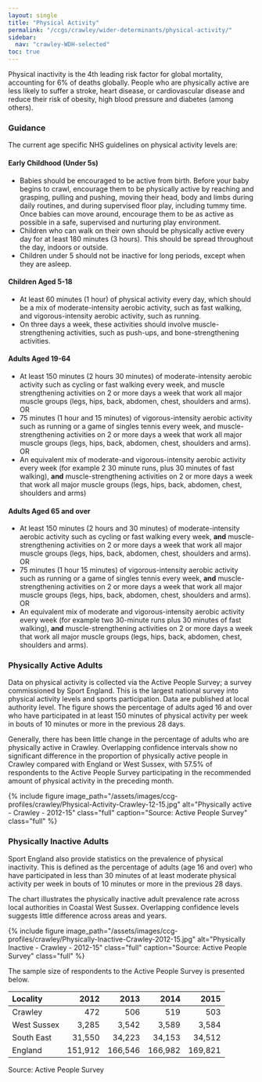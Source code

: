 ```yaml
---
layout: single
title: "Physical Activity"
permalink: "/ccgs/crawley/wider-determinants/physical-activity/"
sidebar:
  nav: "crawley-WDH-selected"
toc: true
---
```


Physical inactivity is the 4th leading risk factor for global mortality, accounting for 6% of deaths globally. People who are physically active are less likely to suffer a stroke, heart disease, or cardiovascular disease and reduce their risk of  obesity, high blood pressure and diabetes (among others).

### Guidance

The current age specific NHS guidelines on physical activity levels are:

#### Early Childhood (Under 5s)

- Babies should be encouraged to be active from birth. Before your baby begins to crawl, encourage them to be physically active by reaching and grasping, pulling and pushing, moving their head, body and limbs during daily routines, and during supervised floor play, including tummy time. Once babies can move around, encourage them to be as active as possible in a safe, supervised and nurturing play environment.
- Children who can walk on their own should be physically active every day for at least 180 minutes (3 hours). This should be spread throughout the day, indoors or outside.
- Children under 5 should not be inactive for long periods, except when they are asleep.

#### Children Aged 5-18

- At least 60 minutes (1 hour) of physical activity every day, which should be a mix of moderate-intensity aerobic activity, such as fast walking, and vigorous-intensity aerobic activity, such as running.
- On three days a week, these activities should involve muscle-strengthening activities, such as push-ups, and bone-strengthening activities.

#### Adults Aged 19-64

- At least 150 minutes (2 hours 30 minutes) of moderate-intensity aerobic activity such as cycling or fast walking every week, and muscle strengthening activities on 2 or more days a week that work all major muscle groups (legs, hips, back, abdomen, chest, shoulders and arms). OR
- 75 minutes (1 hour and 15 minutes) of vigorous-intensity aerobic activity such as running or a game of singles tennis every week, and muscle-strengthening activities on 2 or more days a week that work all major muscle groups (legs, hips, back, abdomen, chest, shoulders and arms). OR
- An equivalent mix of moderate-and vigorous-intensity aerobic activity every week (for example 2 30 minute runs, plus 30 minutes of fast walking), **and** muscle-strengthening activities on 2 or more days a week that work all major muscle groups (legs, hips, back, abdomen, chest, shoulders and arms)

#### Adults Aged 65 and over

- At least 150 minutes (2 hours and 30 minutes) of moderate-intensity aerobic activity such as cycling or fast walking every week, **and** muscle-strengthening activities on 2 or more days a week that work all major muscle groups (legs, hips, back, abdomen, chest, shoulders and arms). OR
- 75 minutes (1 hour 15 minutes) of vigorous-intensity aerobic activity such as running or a game of singles tennis every week, **and** muscle-strengthening activities on 2 or more days a week that work all major muscle groups (legs, hips, back, abdomen, chest, shoulders and arms). OR
- An equivalent mix of moderate and vigorous-intensity aerobic activity every week (for example two 30-minute runs plus 30 minutes of fast walking), **and** muscle-strengthening activities on 2 or more days a week that work all major muscle groups (legs, hips, back, abdomen, chest, shoulders and arms). 


### Physically Active Adults

Data on physical activity is collected via the Active People Survey; a survey commissioned by Sport England. This is the largest national survey into physical activity levels and sports participation. Data are published at local authority level. The figure shows the percentage of adults aged 16 and over who have participated in at least 150 minutes of physical activity per week in bouts of 10 minutes or more in the previous 28 days.

Generally, there has been little change in the percentage of adults who are physically active in Crawley. Overlapping confidence intervals show no significant difference in the proportion of physically active people in Crawley compared with England or West Sussex, with 57.5% of respondents to the Active People Survey participating in the recommended amount of physical activity in the preceding month.

{% include figure image_path="/assets/images/ccg-profiles/crawley/Physical-Activity-Crawley-12-15.jpg" alt="Physically active - Crawley - 2012-15" class="full" caption="Source: Active People Survey" class="full" %}

### Physically Inactive Adults

Sport England also provide statistics on the prevalence of physical inactivity. This is defined as the percentage of adults (age 16 and over) who have participated in less than 30 minutes of at least moderate physical activity per week in bouts of 10 minutes or more in the previous 28 days.

The chart illustrates the physically inactive adult prevalence rate across local authorities in Coastal West Sussex. Overlapping confidence levels suggests little difference across areas and years.

{% include figure image_path="/assets/images/ccg-profiles/crawley/Physically-Inactive-Crawley-2012-15.jpg" alt="Physically Inactive - Crawley - 2012-15" class="full" caption="Source: Active People Survey" class="full" %}

The sample size of respondents to the Active People Survey is presented below.

| Locality | 2012 | 2013 | 2014 | 2015 |
|:---------|-----:|-----:|-----:|-----:|
| Crawley | 472 | 506 | 519 | 503 |
| West Sussex | 3,285 | 3,542 | 3,589 | 3,584 |
| South East | 31,550 | 34,223 | 34,153 | 34,512 |
| England | 151,912 | 166,546 | 166,982 | 169,821 |

<figcaption>Source: Active People Survey</figcaption>
